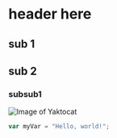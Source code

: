 # header here

## sub 1

## sub 2

### subsub1

![Image of Yaktocat](https://octodex.github.com/images/yaktocat.png)


``` javascript
var myVar = "Hello, world!";
```
